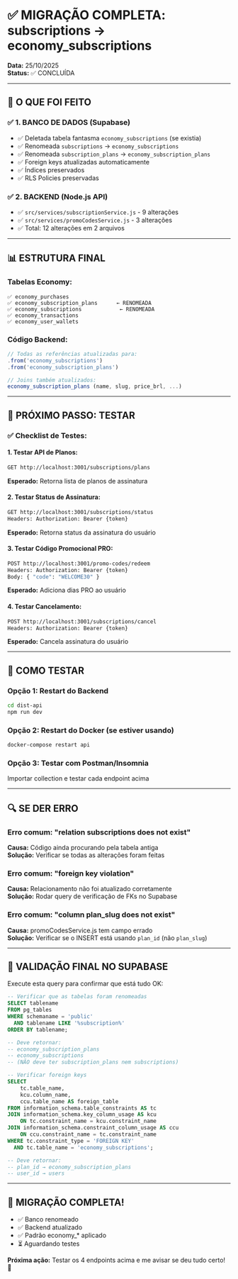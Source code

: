# ✅ MIGRAÇÃO COMPLETA: subscriptions → economy_subscriptions

**Data:** 25/10/2025  
**Status:** ✅ CONCLUÍDA

---

## 🎯 O QUE FOI FEITO

### ✅ 1. BANCO DE DADOS (Supabase)
- ✅ Deletada tabela fantasma `economy_subscriptions` (se existia)
- ✅ Renomeada `subscriptions` → `economy_subscriptions`
- ✅ Renomeada `subscription_plans` → `economy_subscription_plans`
- ✅ Foreign keys atualizadas automaticamente
- ✅ Índices preservados
- ✅ RLS Policies preservadas

### ✅ 2. BACKEND (Node.js API)
- ✅ `src/services/subscriptionService.js` - 9 alterações
- ✅ `src/services/promoCodesService.js` - 3 alterações
- ✅ Total: 12 alterações em 2 arquivos

---

## 📊 ESTRUTURA FINAL

### Tabelas Economy:
```
✅ economy_purchases
✅ economy_subscription_plans      ← RENOMEADA
✅ economy_subscriptions            ← RENOMEADA
✅ economy_transactions
✅ economy_user_wallets
```

### Código Backend:
```javascript
// Todas as referências atualizadas para:
.from('economy_subscriptions')
.from('economy_subscription_plans')

// Joins também atualizados:
economy_subscription_plans (name, slug, price_brl, ...)
```

---

## 🧪 PRÓXIMO PASSO: TESTAR

### ✅ Checklist de Testes:

#### 1. **Testar API de Planos:**
```bash
GET http://localhost:3001/subscriptions/plans
```
**Esperado:** Retorna lista de planos de assinatura

#### 2. **Testar Status de Assinatura:**
```bash
GET http://localhost:3001/subscriptions/status
Headers: Authorization: Bearer {token}
```
**Esperado:** Retorna status da assinatura do usuário

#### 3. **Testar Código Promocional PRO:**
```bash
POST http://localhost:3001/promo-codes/redeem
Headers: Authorization: Bearer {token}
Body: { "code": "WELCOME30" }
```
**Esperado:** Adiciona dias PRO ao usuário

#### 4. **Testar Cancelamento:**
```bash
POST http://localhost:3001/subscriptions/cancel
Headers: Authorization: Bearer {token}
```
**Esperado:** Cancela assinatura do usuário

---

## 🚀 COMO TESTAR

### Opção 1: Restart do Backend
```bash
cd dist-api
npm run dev
```

### Opção 2: Restart do Docker (se estiver usando)
```bash
docker-compose restart api
```

### Opção 3: Testar com Postman/Insomnia
Importar collection e testar cada endpoint acima

---

## 🔍 SE DER ERRO

### Erro comum: "relation subscriptions does not exist"
**Causa:** Código ainda procurando pela tabela antiga  
**Solução:** Verificar se todas as alterações foram feitas

### Erro comum: "foreign key violation"
**Causa:** Relacionamento não foi atualizado corretamente  
**Solução:** Rodar query de verificação de FKs no Supabase

### Erro comum: "column plan_slug does not exist"
**Causa:** promoCodesService.js tem campo errado  
**Solução:** Verificar se o INSERT está usando `plan_id` (não `plan_slug`)

---

## 📝 VALIDAÇÃO FINAL NO SUPABASE

Execute esta query para confirmar que está tudo OK:

```sql
-- Verificar que as tabelas foram renomeadas
SELECT tablename 
FROM pg_tables 
WHERE schemaname = 'public' 
  AND tablename LIKE '%subscription%'
ORDER BY tablename;

-- Deve retornar:
-- economy_subscription_plans
-- economy_subscriptions
-- (NÃO deve ter subscription_plans nem subscriptions)

-- Verificar foreign keys
SELECT
    tc.table_name,
    kcu.column_name,
    ccu.table_name AS foreign_table
FROM information_schema.table_constraints AS tc
JOIN information_schema.key_column_usage AS kcu
    ON tc.constraint_name = kcu.constraint_name
JOIN information_schema.constraint_column_usage AS ccu
    ON ccu.constraint_name = tc.constraint_name
WHERE tc.constraint_type = 'FOREIGN KEY'
  AND tc.table_name = 'economy_subscriptions';

-- Deve retornar:
-- plan_id → economy_subscription_plans
-- user_id → users
```

---

## 🎉 MIGRAÇÃO COMPLETA!

- ✅ Banco renomeado
- ✅ Backend atualizado
- ✅ Padrão economy_* aplicado
- ⏳ Aguardando testes

**Próxima ação:** Testar os 4 endpoints acima e me avisar se deu tudo certo! 🚀
